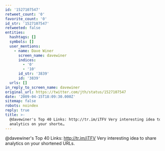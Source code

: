```yaml
---
id: '1527107547'
retweet_count: '0'
favorite_count: '0'
id_str: '1527107547'
retweeted: false
entities:
  hashtags: []
  symbols: []
  user_mentions:
    - name: Dave Winer
      screen_name: davewiner
      indices:
        - '0'
        - '10'
      id_str: '3839'
      id: '3839'
  urls: []
in_reply_to_screen_name: davewiner
original_url: https://twitter.com/jth/status/1527107547
date: '2009-04-15T18:09:30.000Z'
sitemap: false
robots: noindex
reply: true
title: >-
  @davewiner's Top 40 Links: http://tr.im/iTFV Very interesting idea to share
  analytics on your shorte…
---
```


@davewiner's Top 40 Links: http://tr.im/iTFV Very interesting idea to share analytics on your shortened URLs.